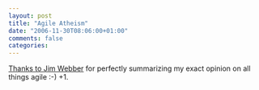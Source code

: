 ```yaml
---
layout: post
title: "Agile Atheism"
date: "2006-11-30T08:06:00+01:00"
comments: false
categories: 
---
```


<p><a href="http://jim.webber.name/2006/11/30/a7ccc5a7-08a8-4594-a347-5f78e13f04f2.aspx">Thanks to Jim Webber</a> for perfectly summarizing my exact opinion on all things agile :-) +1.</p>


